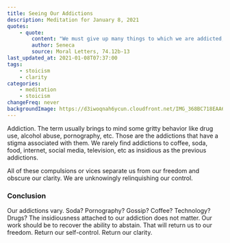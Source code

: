 ```yaml
---
title: Seeing Our Addictions
description: Meditation for January 8, 2021
quotes: 
    - quote:
        content: "We must give up many things to which we are addicted, considering them to be good. Otherwise, courage will vanish, which should continually test itself. Greatness of soul will be lost, which can't stand out unless it disdains as petty what the mob regards as most desirable."
        author: Seneca
        source: Moral Letters, 74.12b-13
last_updated_at: 2021-01-08T07:37:00
tags:
    - stoicism
    - clarity
categories:
    - meditation
    - stoicism
changeFreq: never
backgroundImage: https://d3iwoqnah6ycun.cloudfront.net/IMG_368BC718EAA6.jpg
---
```


Addiction. The term usually brings to mind some gritty behavior like drug use, alcohol abuse, pornography, etc. Those 
are the addictions that have a stigma associated with them. We rarely find addictions to coffee, soda, food, internet, 
social media, television, etc as insidious as the previous addictions.

All of these compulsions or vices separate us from our freedom and obscure our clarity. We are unknowingly relinquishing 
our control.

### Conclusion

Our addictions vary. Soda? Pornography? Gossip? Coffee? Technology? Drugs? The insidiousness attached to our addiction 
does not matter. Our work should be to recover the ability to abstain. That will return us to our freedom. Return our 
self-control. Return our clarity.
